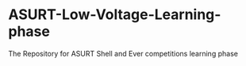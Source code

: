 # ASURT-Low-Voltage-Learning-phase
The Repository for ASURT Shell and Ever competitions learning phase
